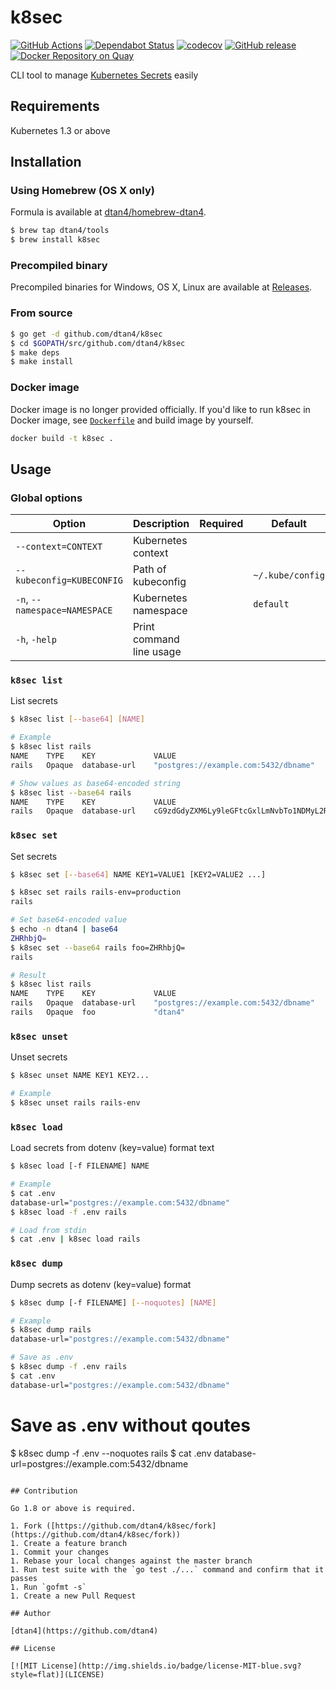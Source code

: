# k8sec

[![GitHub Actions](https://github.com/dtan4/k8sec/workflows/Test/badge.svg)](https://github.com/dtan4/k8sec/actions?query=workflow%3ATest+branch%3Amaster)
[![Dependabot Status](https://api.dependabot.com/badges/status?host=github&repo=dtan4/k8sec)](https://dependabot.com)
[![codecov](https://codecov.io/gh/dtan4/k8sec/branch/master/graph/badge.svg)](https://codecov.io/gh/dtan4/k8sec)
[![GitHub release](https://img.shields.io/github/release/dtan4/k8sec.svg)](https://github.com/dtan4/k8sec/releases)
[![Docker Repository on Quay](https://quay.io/repository/dtan4/k8sec/status "Docker Repository on Quay")](https://quay.io/repository/dtan4/k8sec)

CLI tool to manage [Kubernetes Secrets](http://kubernetes.io/docs/user-guide/secrets/) easily

## Requirements

Kubernetes 1.3 or above

## Installation

### Using Homebrew (OS X only)

Formula is available at [dtan4/homebrew-dtan4](https://github.com/dtan4/homebrew-tools).

```bash
$ brew tap dtan4/tools
$ brew install k8sec
```

### Precompiled binary

Precompiled binaries for Windows, OS X, Linux are available at [Releases](https://github.com/dtan4/k8sec/releases).

### From source

```bash
$ go get -d github.com/dtan4/k8sec
$ cd $GOPATH/src/github.com/dtan4/k8sec
$ make deps
$ make install
```

### Docker image

Docker image is no longer provided officially.
If you'd like to run k8sec in Docker image, see [`Dockerfile`](Dockerfile) and build image by yourself.

```bash
docker build -t k8sec .
```

## Usage

### Global options

|Option|Description|Required|Default|
|---------|-----------|-------|-------|
|`--context=CONTEXT`|Kubernetes context|||
|`--kubeconfig=KUBECONFIG`|Path of kubeconfig||`~/.kube/config`|
|`-n`, `--namespace=NAMESPACE`|Kubernetes namespace||`default`|
|`-h`, `-help`|Print command line usage|||

### `k8sec list`

List secrets

```bash
$ k8sec list [--base64] [NAME]

# Example
$ k8sec list rails
NAME    TYPE    KEY             VALUE
rails   Opaque  database-url    "postgres://example.com:5432/dbname"

# Show values as base64-encoded string
$ k8sec list --base64 rails
NAME    TYPE    KEY             VALUE
rails   Opaque  database-url    cG9zdGdyZXM6Ly9leGFtcGxlLmNvbTo1NDMyL2RibmFtZQ==
```

### `k8sec set`

Set secrets

```bash
$ k8sec set [--base64] NAME KEY1=VALUE1 [KEY2=VALUE2 ...]

$ k8sec set rails rails-env=production
rails

# Set base64-encoded value
$ echo -n dtan4 | base64
ZHRhbjQ=
$ k8sec set --base64 rails foo=ZHRhbjQ=
rails

# Result
$ k8sec list rails
NAME    TYPE    KEY             VALUE
rails   Opaque  database-url    "postgres://example.com:5432/dbname"
rails   Opaque  foo             "dtan4"
```

### `k8sec unset`

Unset secrets

```bash
$ k8sec unset NAME KEY1 KEY2...

# Example
$ k8sec unset rails rails-env
```

### `k8sec load`

Load secrets from dotenv (key=value) format text

```bash
$ k8sec load [-f FILENAME] NAME

# Example
$ cat .env
database-url="postgres://example.com:5432/dbname"
$ k8sec load -f .env rails

# Load from stdin
$ cat .env | k8sec load rails
```

### `k8sec dump`

Dump secrets as dotenv (key=value) format

```bash
$ k8sec dump [-f FILENAME] [--noquotes] [NAME]

# Example
$ k8sec dump rails
database-url="postgres://example.com:5432/dbname"

# Save as .env
$ k8sec dump -f .env rails
$ cat .env
database-url="postgres://example.com:5432/dbname"
```

# Save as .env without qoutes
$ k8sec dump -f .env --noquotes rails
$ cat .env
database-url=postgres://example.com:5432/dbname
```

## Contribution

Go 1.8 or above is required.

1. Fork ([https://github.com/dtan4/k8sec/fork](https://github.com/dtan4/k8sec/fork))
1. Create a feature branch
1. Commit your changes
1. Rebase your local changes against the master branch
1. Run test suite with the `go test ./...` command and confirm that it passes
1. Run `gofmt -s`
1. Create a new Pull Request

## Author

[dtan4](https://github.com/dtan4)

## License

[![MIT License](http://img.shields.io/badge/license-MIT-blue.svg?style=flat)](LICENSE)
